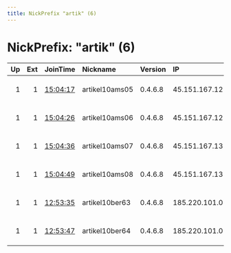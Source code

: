 ```yaml
---
title: NickPrefix "artik" (6)
---
```


# NickPrefix: "artik" (6)

|   Up |   Ext | JoinTime                                                                                              | Nickname       | Version   | IP            | AS                     | CC   |   ORp |   Dirp | OS    | Contact                             |   eFamMembers |
|-----:|------:|:------------------------------------------------------------------------------------------------------|:---------------|:----------|:--------------|:-----------------------|:-----|------:|-------:|:------|:------------------------------------|--------------:|
|    1 |     1 | [15:04:17](https://nusenu.github.io/OrNetStats/w/relay/32D61814AFCBA46866DC1F402EE2967D9AC1123D.html) | artikel10ams05 | 0.4.6.8   | 45.151.167.12 | Artikel10 e.V.         | nl   |  8443 |      0 | Linux | Artikel10 url:artikel10.org email:i |            81 |
|    1 |     1 | [15:04:26](https://nusenu.github.io/OrNetStats/w/relay/7C8EEE2FC9EE8533622BEECA419DBBFEA31300FD.html) | artikel10ams06 | 0.4.6.8   | 45.151.167.12 | Artikel10 e.V.         | nl   |  9443 |      0 | Linux | Artikel10 url:artikel10.org email:i |            81 |
|    1 |     1 | [15:04:36](https://nusenu.github.io/OrNetStats/w/relay/F3D51336D5A8C15489C9035D2B2293283D051755.html) | artikel10ams07 | 0.4.6.8   | 45.151.167.13 | Artikel10 e.V.         | nl   |  8443 |      0 | Linux | Artikel10 url:artikel10.org email:i |            81 |
|    1 |     1 | [15:04:49](https://nusenu.github.io/OrNetStats/w/relay/1E06CAD3BA909B67618E48C825081C40AF37FF34.html) | artikel10ams08 | 0.4.6.8   | 45.151.167.13 | Artikel10 e.V.         | nl   |  9443 |      0 | Linux | Artikel10 url:artikel10.org email:i |            81 |
|    1 |     1 | [12:53:35](https://nusenu.github.io/OrNetStats/w/relay/AAD566C6F60F8A60A6F90B9F202469BAECBC21E7.html) | artikel10ber63 | 0.4.6.8   | 185.220.101.0 | CIA TRIAD SECURITY LLC | de   |  8443 |      0 | Linux | Artikel10 url:artikel10.org email:i |            81 |
|    1 |     1 | [12:53:47](https://nusenu.github.io/OrNetStats/w/relay/073B88295910B8C5867F28223D97D2EBF007E2C2.html) | artikel10ber64 | 0.4.6.8   | 185.220.101.0 | CIA TRIAD SECURITY LLC | de   |  9443 |      0 | Linux | Artikel10 url:artikel10.org email:i |            81 |
